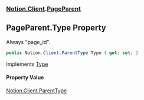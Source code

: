 ### [Notion.Client](Notion.Client.md 'Notion.Client').[PageParent](Notion.Client.PageParent.md 'Notion.Client.PageParent')

## PageParent.Type Property

Always "page_id".

```csharp
public Notion.Client.ParentType Type { get; set; }
```

Implements [Type](https://docs.microsoft.com/en-us/dotnet/api/Notion.Client.IParent.Type 'Notion.Client.IParent.Type')

#### Property Value
[Notion.Client.ParentType](https://docs.microsoft.com/en-us/dotnet/api/Notion.Client.ParentType 'Notion.Client.ParentType')